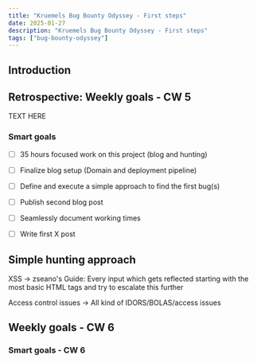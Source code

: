```yaml
---
title: "Kruemels Bug Bounty Odyssey - First steps"
date: 2025-01-27
description: "Kruemels Bug Bounty Odyssey - First steps"
tags: ["bug-bounty-odyssey"]
---
```


## Introduction


## Retrospective: Weekly goals - CW 5
TEXT HERE
### Smart goals
- [ ] 35 hours focused work on this project (blog and hunting)
- [ ] Finalize blog setup (Domain and deployment pipeline)
- [ ] Define and execute a simple approach to find the first bug(s)
- [ ] Publish second blog post    
- [ ] Seamlessly document working times
- [ ] Write first X post



## Simple hunting approach
XSS -> zseano's Guide: Every input which gets reflected starting with the most basic HTML tags and try to escalate this further

Access control issues -> All kind of IDORS/BOLAS/access issues


## Weekly goals - CW 6

### Smart goals - CW 6
